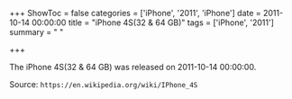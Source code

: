 +++
ShowToc = false
categories = ['iPhone', '2011', 'iPhone']
date = 2011-10-14 00:00:00
title = "iPhone 4S(32 & 64 GB)"
tags = ['iPhone', '2011']
summary = " "

+++

The iPhone 4S(32 & 64 GB) was released on 2011-10-14 00:00:00.

Source: `https://en.wikipedia.org/wiki/IPhone_4S`
